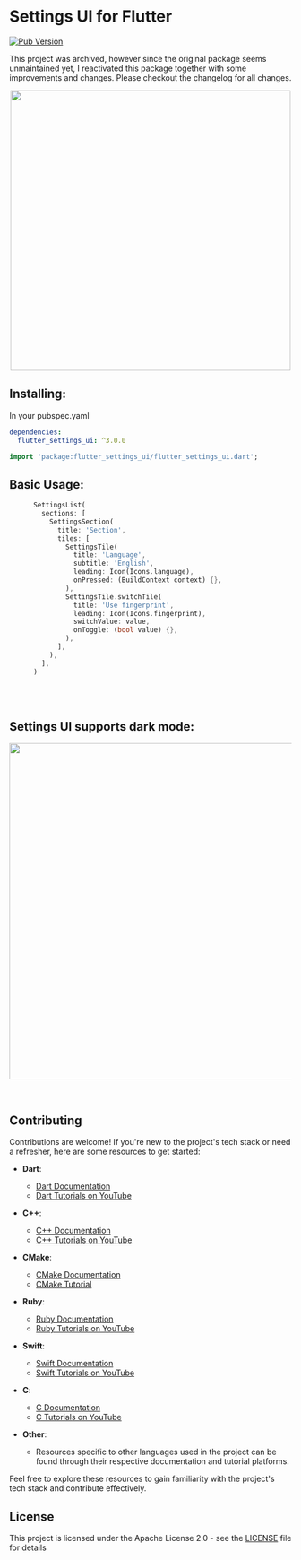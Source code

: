 # Settings UI for Flutter

[![Pub Version](https://img.shields.io/pub/v/flutter_settings_ui?color=blueviolet)](https://pub.dev/packages/flutter_settings_ui)

This project was archived, however since the original package seems unmaintained yet, I reactivated this package together with some improvements and changes.
Please checkout the changelog for all changes.

<p align="center">
  <img src="https://raw.githubusercontent.com/yako-dev/flutter-settings-ui/master/assets/flutter_settings_ui_logo.png" height="500px">
</p>


## Installing:
In your pubspec.yaml
```yaml
dependencies:
  flutter_settings_ui: ^3.0.0
```
```dart
import 'package:flutter_settings_ui/flutter_settings_ui.dart';
```


## Basic Usage:
```dart
      SettingsList(
        sections: [
          SettingsSection(
            title: 'Section',
            tiles: [
              SettingsTile(
                title: 'Language',
                subtitle: 'English',
                leading: Icon(Icons.language),
                onPressed: (BuildContext context) {},
              ),
              SettingsTile.switchTile(
                title: 'Use fingerprint',
                leading: Icon(Icons.fingerprint),
                switchValue: value,
                onToggle: (bool value) {},
              ),
            ],
          ),
        ],
      )
```
<br>
<br>

## Settings UI supports dark mode:
<p align="center">
  <img src="https://raw.githubusercontent.com/yako-dev/flutter-settings-ui/master/assets/dark_mode_animation.gif" height="600px">
</p>
<br>

## Contributing

Contributions are welcome! If you're new to the project's tech stack or need a refresher, here are some resources to get started:

- **Dart**:
  - [Dart Documentation](https://dart.dev/guides)
  - [Dart Tutorials on YouTube](https://www.youtube.com/playlist?list=PLOU2XLYxmsIKzJMifF06Juj2A3CnSQNBP)

- **C++**:
  - [C++ Documentation](https://isocpp.org/get-started)
  - [C++ Tutorials on YouTube](https://www.youtube.com/playlist?list=PLlrATfBNZ98dudnM48yfGUldqGD0S4FFb)

- **CMake**:
  - [CMake Documentation](https://cmake.org/documentation/)
  - [CMake Tutorial](https://cmake.org/cmake/help/latest/guide/tutorial/index.html)

- **Ruby**:
  - [Ruby Documentation](https://www.ruby-lang.org/en/documentation/)
  - [Ruby Tutorials on YouTube](https://www.youtube.com/playlist?list=PL5UeTupVsVHfVHxqYlLp3Ccq-RKPR6ZYH)

- **Swift**:
  - [Swift Documentation](https://docs.swift.org/swift-book/)
  - [Swift Tutorials on YouTube](https://www.youtube.com/playlist?list=PLMRqhzcHGw1ZqzYnpIuQAn2rcjhOtbqGX)

- **C**:
  - [C Documentation](https://devdocs.io/c/)
  - [C Tutorials on YouTube](https://www.youtube.com/playlist?list=PLBlnK6fEyqRggZZgYpPMUxdY1CYkZtARR)

- **Other**:
  - Resources specific to other languages used in the project can be found through their respective documentation and tutorial platforms.

Feel free to explore these resources to gain familiarity with the project's tech stack and contribute effectively.


## License
This project is licensed under the Apache License 2.0 - see the [LICENSE](LICENSE) file for details
